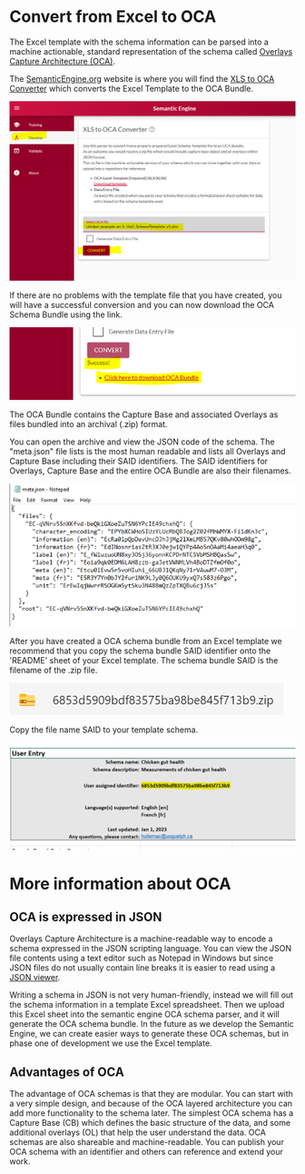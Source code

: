 # Convert from Excel to OCA

The Excel template with the schema information can be parsed into a machine actionable, standard representation of the schema called [Overlays Capture Architecture (OCA)](https://oca.colossi.network/).

The [SemanticEngine.org](https://www.semanticengine.org) website is where you will find the [XLS to OCA Converter](https://www.semanticengine.org/#/develop) which converts the Excel Template to the OCA Bundle.

![OCA converter](/pictures/chicken_ready_for_OCA_conversion.PNG)

If there are no problems with the template file that you have created, you will have a successful conversion and you can now download the OCA Schema Bundle using the link.

![download a successful OCA converted file](/pictures/chicken_OCA_download.PNG)

The OCA Bundle contains the Capture Base and associated Overlays as files bundled into an archival (.zip) format.

You can open the archive and view the JSON code of the schema. The "meta.json" file lists is the most human readable and lists all Overlays and Capture Base including their SAID identifiers. The SAID identifiers for Overlays, Capture Base and the entire OCA Bundle are also their filenames. 

![meta.json file contents](/pictures/chicken_OCA_meta.PNG)

After you have created a OCA schema bundle from an Excel template we recommend that you copy the schema bundle SAID identifier onto the 'README' sheet of your Excel template. The schema bundle SAID is the filename of the .zip file.

![OCA Bundle file name](/pictures/chicken_OCA_bundle.PNG)

Copy the file name SAID to your template schema.

![adding the OCA SAID identifier back into the template schema](/pictures/chicken_Excel_with_OCA_SAID.PNG)

# More information about OCA

## OCA is expressed in JSON
Overlays Capture Architecture is a machine-readable way to encode a schema expressed in the JSON scripting language. You can view the JSON file contents using a text editor such as Notepad in Windows but since JSON files do not usually contain line breaks it is easier to read using a [JSON viewer](https://jsonformatter.curiousconcept.com/).

Writing a schema in JSON is not very human-friendly, instead we will fill out the schema information in a template Excel spreadsheet. Then we upload this Excel sheet into the semantic engine OCA schema parser, and it will generate the OCA schema bundle. In the future as we develop the Semantic Engine, we can create easier ways to generate these OCA schemas, but in phase one of development we use the Excel template.

## Advantages of OCA
The advantage of OCA schemas is that they are modular. You can start with a very simple design, and because of the OCA layered architecture you can add more functionality to the schema later. The simplest OCA schema has a Capture Base (CB) which defines the basic structure of the data, and some additional overlays (OL) that help the user understand the data. OCA schemas are also shareable and machine-readable. You can publish your OCA schema with an identifier and others can reference and extend your work.
